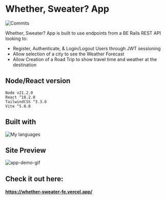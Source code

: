 # Whether, Sweater? App
![Commits](https://badgen.net/github/last-commit/DavisWeimer/whether-sweater-fe?icon=github)

Whether, Sweater? App is built to use endpoints from a BE Rails REST API looking to:
- Register, Authenticate, & Login/Logout Users through JWT sessioning
- Allow selection of a city to see the Weather Forecast
- Allow Creation of a Road Trip to show travel time and weather at the destination

## Node/React version<br>
`Node v21.2.0`<br>
`React ^18.2.0`<br>
`TailwindCSS ^3.3.6`<br>
`Vite ^5.0.0`<br>

## Built with<br>
<img src="https://skillicons.dev/icons?i=react,nodejs,vite,tailwind,vscode,vercel,figma" alt="My languages"/>

Site Preview
-------------
![app-demo-gif](https://github.com/DavisWeimer/whether-sweater-fe/assets/128326999/8a16b980-f958-4679-9576-1548d069fd70)


Check it out here:
-------------
#### https://whether-sweater-fe.vercel.app/
